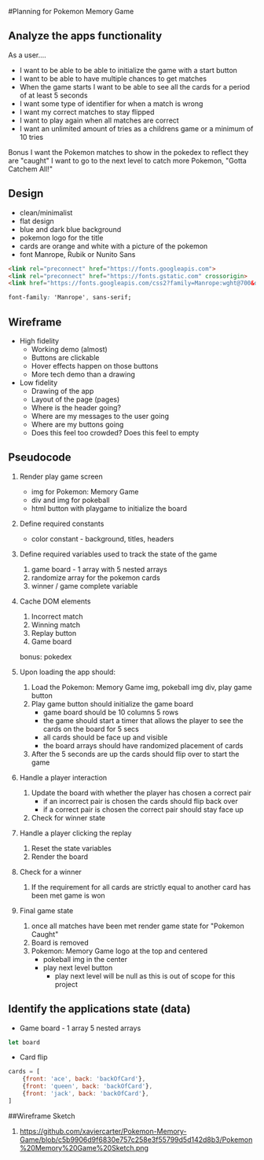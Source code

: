 #Planning for Pokemon Memory Game

## Analyze the apps functionality

As a user....
- I want to be able to be able to initialize the game with a start button
- I want to be able to have multiple chances to get matches
- When the game starts I want to be able to see all the cards for a period of at least 5 seconds
- I want some type of identifier for when a match is wrong
- I want my correct matches to stay flipped
- I want to play again when all matches are correct
- I want an unlimited amount of tries as a childrens game or a minimum of 10 tries

Bonus
I want the Pokemon matches to show in the pokedex to reflect they are "caught"
I want to go to the next level to catch more Pokemon, "Gotta Catchem All!"

## Design

- clean/minimalist
- flat design
- blue and dark blue background
- pokemon logo for the title
- cards are orange and white with a picture of the pokemon
- font Manrope, Rubik or Nunito Sans
```html
<link rel="preconnect" href="https://fonts.googleapis.com">
<link rel="preconnect" href="https://fonts.gstatic.com" crossorigin>
<link href="https://fonts.googleapis.com/css2?family=Manrope:wght@700&display=swap" rel="stylesheet">
```
```css
font-family: 'Manrope', sans-serif;
```

## Wireframe
- High fidelity
    - Working demo (almost)
    - Buttons are clickable
    - Hover effects happen on those buttons
    - More tech demo than a drawing
- Low fidelity
    - Drawing of the app
    - Layout of the page (pages)
    - Where is the header going?
    - Where are my messages to the user going
    - Where are my buttons going
    - Does this feel too crowded? Does this feel to empty

## Pseudocode

1) Render play game screen
    - img for Pokemon: Memory Game 
    - div and img for pokeball
    - html button with playgame to initialize the board
    
2) Define required constants
    - color constant - background, titles, headers

3) Define required variables used to track the state of the game
    1) game board - 1 array with 5 nested arrays
    2) randomize array for the pokemon cards
    3) winner / game complete variable

4) Cache DOM elements
    1) Incorrect match
    2) Winning match
    3) Replay button
    4) Game board

    bonus: pokedex
    
5) Upon loading the app should:
    1) Load the Pokemon: Memory Game img, pokeball img div, play game button
    2) Play game button should initialize the game board 
        - game board should be 10 columns 5 rows
        - the game should start a timer that allows the player to see the cards on the board for 5 secs
        - all cards should be face up and visible 
        - the board arrays should have randomized placement of cards
    3) After the 5 seconds are up the cards should flip over to start the game

6) Handle a player interaction
    1) Update the board with whether the player has chosen a correct pair
        - if an incorrect pair is chosen the cards should flip back over
        - if a correct pair is chosen the correct pair should stay face up
    2) Check for winner state

7) Handle a player clicking the replay
    1) Reset the state variables
    2) Render the board

8) Check for a winner
    1) If the requirement for all cards are strictly equal to another card has been met game is won

9) Final game state
    1) once all matches have been met render game state for "Pokemon Caught"
    2) Board is removed
    3) Pokemon: Memory Game logo at the top and centered
        - pokeball img in the center 
        - play next level button
            - play next level will be null as this is out of scope for this project

## Identify the applications state (data)

- Game board - 1 array 5 nested arrays
```js
let board
```
- Card flip
```js
cards = [
    {front: 'ace', back: 'backOfCard'},
    {front: 'queen', back: 'backOfCard'},
    {front: 'jack', back: 'backOfCard'},
]
```

##Wireframe Sketch

1) https://github.com/xaviercarter/Pokemon-Memory-Game/blob/c5b9906d9f6830e757c258e3f55799d5d142d8b3/Pokemon%20Memory%20Game%20Sketch.png

